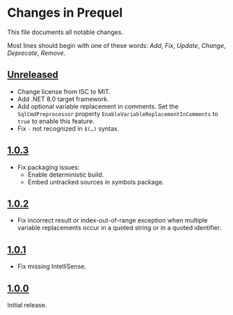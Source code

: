# Changes in Prequel
This file documents all notable changes.

Most lines should begin with one of these words:
*Add*, *Fix*, *Update*, *Change*, *Deprecate*, *Remove*.

## [Unreleased](https://github.com/sharpjs/Prequel/compare/release/1.0.3..HEAD)
- Change license from ISC to MIT.
- Add .NET 8.0 target framework.
- Add optional variable replacement in comments.  Set the `SqlCmdPreprocessor`
    property `EnableVariableReplacementInComments` to `true` to enable this feature.
- Fix `-` not recognized in `$(…)` syntax.

<!--
## [1.1.0](https://github.com/sharpjs/Prequel/compare/release/1.0.3..release/1.1.0)
-->

## [1.0.3](https://github.com/sharpjs/Prequel/compare/release/1.0.2..release/1.0.3)
- Fix packaging issues:
  - Enable deterministic build.
  - Embed untracked sources in symbols package.

## [1.0.2](https://github.com/sharpjs/Prequel/compare/release/1.0.1..release/1.0.2)
- Fix incorrect result or index-out-of-range exception when multiple variable 
  replacements occur in a quoted string or in a quoted identifier.

## [1.0.1](https://github.com/sharpjs/Prequel/compare/release/1.0.0..release/1.0.1)
- Fix missing IntelliSense.

## [1.0.0](https://github.com/sharpjs/Prequel/tree/release/1.0.0)
Initial release.

<!--
  Copyright Subatomix Research Inc.
  SPDX-License-Identifier: MIT
-->
